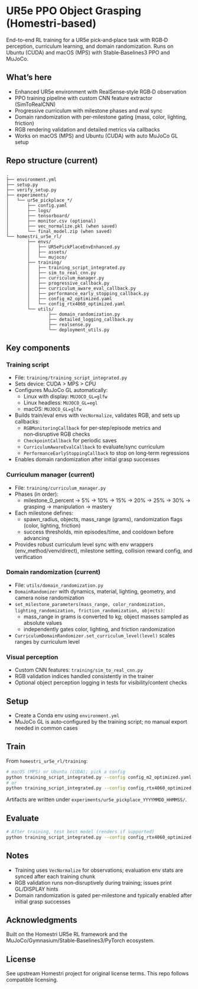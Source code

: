 # UR5e PPO Object Grasping (Homestri‑based)

End-to-end RL training for a UR5e pick‑and‑place task with RGB‑D perception, curriculum learning, and domain randomization. Runs on Ubuntu (CUDA) and macOS (MPS) with Stable‑Baselines3 PPO and MuJoCo.

## What’s here

- Enhanced UR5e environment with RealSense‑style RGB‑D observation
- PPO training pipeline with custom CNN feature extractor (SimToRealCNN)
- Progressive curriculum with milestone phases and eval sync
- Domain randomization with per‑milestone gating (mass, color, lighting, friction)
- RGB rendering validation and detailed metrics via callbacks
- Works on macOS (MPS) and Ubuntu (CUDA) with auto MuJoCo GL setup

## Repo structure (current)

```
.
├── environment.yml
├── setup.py
├── verify_setup.py
├── experiments/
│   └── ur5e_pickplace_*/
│       ├── config.yaml
│       ├── logs/
│       ├── tensorboard/
│       ├── monitor.csv (optional)
│       ├── vec_normalize.pkl (when saved)
│       └── final_model.zip (when saved)
└── homestri_ur5e_rl/
		├── envs/
		│   ├── UR5ePickPlaceEnvEnhanced.py
		│   ├── assets/
		│   └── mujoco/
		├── training/
		│   ├── training_script_integrated.py
		│   ├── sim_to_real_cnn.py
		│   ├── curriculum_manager.py
		│   ├── progressive_callback.py
		│   ├── curriculum_aware_eval_callback.py
		│   ├── performance_early_stopping_callback.py
		│   ├── config_m2_optimized.yaml
		│   └── config_rtx4060_optimized.yaml
		└── utils/
				├── domain_randomization.py
				├── detailed_logging_callback.py
				├── realsense.py
				└── deployment_utils.py
```

## Key components

### Training script
- File: `training/training_script_integrated.py`
- Sets device: CUDA > MPS > CPU
- Configures MuJoCo GL automatically:
	- Linux with display: `MUJOCO_GL=glfw`
	- Linux headless: `MUJOCO_GL=egl`
	- macOS: `MUJOCO_GL=glfw`
- Builds train/eval envs with `VecNormalize`, validates RGB, and sets up callbacks:
	- `RGBMonitoringCallback` for per‑step/episode metrics and non‑disruptive RGB checks
	- `CheckpointCallback` for periodic saves
	- `CurriculumAwareEvalCallback` to evaluate/sync curriculum
	- `PerformanceEarlyStoppingCallback` to stop on long‑term regressions
- Enables domain randomization after initial grasp successes

### Curriculum manager (current)
- File: `training/curriculum_manager.py`
- Phases (in order):
	- milestone_0_percent → 5% → 10% → 15% → 20% → 25% → 30% → grasping → manipulation → mastery
- Each milestone defines:
	- spawn_radius, objects, mass_range (grams), randomization flags (color, lighting, friction)
	- success thresholds, min episodes/time, and cooldown before advancing
- Provides robust curriculum level sync with env wrappers (env_method/venv/direct), milestone setting, collision reward config, and verification

### Domain randomization (current)
- File: `utils/domain_randomization.py`
- `DomainRandomizer` with dynamics, material, lighting, geometry, and camera noise randomization
- `set_milestone_parameters(mass_range, color_randomization, lighting_randomization, friction_randomization, objects)`:
	- mass_range in grams is converted to kg; object masses sampled as absolute values
	- independently gates color, lighting, and friction randomization
- `CurriculumDomainRandomizer.set_curriculum_level(level)` scales ranges by curriculum level

### Visual perception
- Custom CNN features: `training/sim_to_real_cnn.py`
- RGB validation indices handled consistently in the trainer
- Optional object perception logging in tests for visibility/content checks

## Setup

- Create a Conda env using `environment.yml`
- MuJoCo GL is auto‑configured by the training script; no manual export needed in common cases

## Train

From `homestri_ur5e_rl/training`:

```bash
# macOS (MPS) or Ubuntu (CUDA); pick a config
python training_script_integrated.py --config config_m2_optimized.yaml
# or
python training_script_integrated.py --config config_rtx4060_optimized.yaml
```

Artifacts are written under `experiments/ur5e_pickplace_YYYYMMDD_HHMMSS/`.

## Evaluate

```bash
# After training, test best model (renders if supported)
python training_script_integrated.py --config config_rtx4060_optimized.yaml --test experiments/<run>/best_model --episodes 5 --visual
```

## Notes

- Training uses `VecNormalize` for observations; evaluation env stats are synced after each training chunk
- RGB validation runs non‑disruptively during training; issues print GL/DISPLAY hints
- Domain randomization is gated per‑milestone and typically enabled after initial grasp successes

## Acknowledgments

Built on the Homestri UR5e RL framework and the MuJoCo/Gymnasium/Stable‑Baselines3/PyTorch ecosystem.

## License

See upstream Homestri project for original license terms. This repo follows compatible licensing.
